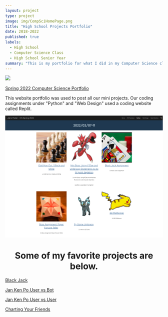 ```yaml
---
layout: project
type: project
image: img/CompSciHomePage.png
title: "High School Projects Portfolio"
date: 2018-2022
published: true
labels:
  - High School
  - Computer Science Class
  - High School Senior Year
summary: "This is my portfolio for what I did in my Computer Science class at W.R. Farrington High School."
---
```

<img class="img-fluid" src="../img/CompSciSeniorPic.JPG">

<a href="https://sites.google.com/farringtonhighschool.org/jairapader-icsspring2022/cpu-teardown" target="_blank"> Spring 2022 Computer Science Portfolio</a>

This website portfolio was used to post all our mini projects. Our coding assignments under "Python" and "Web Design" used a coding website called Replit. 

<img class="img-fluid" src="../img/PythonThumbnails.png">

<h1 style="text-align:center;"> Some of my favorite projects are below.</h1>


<a href="https://replit.com/@jairabp/Black-Jack-Assignment#main.py" target="_blank">Black Jack</a>

<a href="https://replit.com/@jairabp/Boss-Assignment-Make-a-Jan-Ken-Po-User-vs-Bot)" target="_blank">Jan Ken Po User vs Bot</a>

<a href="https://replit.com/@jairabp/Boss-Assignment-Make-a-Jan-Ken-Po-User-vs-User" target="_blank">Jan Ken Po User vs User</a>

<a href="https://replit.com/@jairabp/Mini-Boss-Charting-your-Friends#index.html" target="_blank">Charting Your Friends</a>
